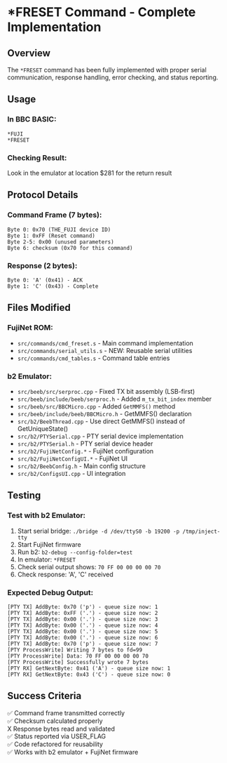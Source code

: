 # *FRESET Command - Complete Implementation

## Overview
The `*FRESET` command has been fully implemented with proper serial communication, response handling, error checking, and status reporting.

## Usage

### In BBC BASIC:
```basic
*FUJI
*FRESET
```

### Checking Result:
Look in the emulator at location $281 for the return result

## Protocol Details

### Command Frame (7 bytes):
```
Byte 0: 0x70 (THE_FUJI device ID)
Byte 1: 0xFF (Reset command)
Byte 2-5: 0x00 (unused parameters)
Byte 6: checksum (0x70 for this command)
```

### Response (2 bytes):
```
Byte 0: 'A' (0x41) - ACK
Byte 1: 'C' (0x43) - Complete
```

## Files Modified

### FujiNet ROM:
- `src/commands/cmd_freset.s` - Main command implementation
- `src/commands/serial_utils.s` - NEW: Reusable serial utilities
- `src/commands/cmd_tables.s` - Command table entries

### b2 Emulator:
- `src/beeb/src/serproc.cpp` - Fixed TX bit assembly (LSB-first)
- `src/beeb/include/beeb/serproc.h` - Added `m_tx_bit_index` member
- `src/beeb/src/BBCMicro.cpp` - Added `GetMMFS()` method
- `src/beeb/include/beeb/BBCMicro.h` - GetMMFS() declaration
- `src/b2/BeebThread.cpp` - Use direct GetMMFS() instead of GetUniqueState()
- `src/b2/PTYSerial.cpp` - PTY serial device implementation
- `src/b2/PTYSerial.h` - PTY serial device header
- `src/b2/FujiNetConfig.*` - FujiNet configuration
- `src/b2/FujiNetConfigUI.*` - FujiNet UI
- `src/b2/BeebConfig.h` - Main config structure
- `src/b2/ConfigsUI.cpp` - UI integration

## Testing

### Test with b2 Emulator:
1. Start serial bridge: `./bridge -d /dev/ttyS0 -b 19200 -p /tmp/inject-tty`
2. Start FujiNet firmware
3. Run b2: `b2-debug --config-folder=test`
4. In emulator: `*FRESET`
5. Check serial output shows: `70 FF 00 00 00 00 70`
6. Check response: 'A', 'C' received

### Expected Debug Output:
```
[PTY TX] AddByte: 0x70 ('p') - queue size now: 1
[PTY TX] AddByte: 0xFF ('.') - queue size now: 2
[PTY TX] AddByte: 0x00 ('.') - queue size now: 3
[PTY TX] AddByte: 0x00 ('.') - queue size now: 4
[PTY TX] AddByte: 0x00 ('.') - queue size now: 5
[PTY TX] AddByte: 0x00 ('.') - queue size now: 6
[PTY TX] AddByte: 0x70 ('p') - queue size now: 7
[PTY ProcessWrite] Writing 7 bytes to fd=99
[PTY ProcessWrite] Data: 70 FF 00 00 00 00 70
[PTY ProcessWrite] Successfully wrote 7 bytes
[PTY RX] GetNextByte: 0x41 ('A') - queue size now: 1
[PTY RX] GetNextByte: 0x43 ('C') - queue size now: 0
```

## Success Criteria

✅ Command frame transmitted correctly  
✅ Checksum calculated properly  
X Response bytes read and validated  
✅ Status reported via USER_FLAG  
✅ Code refactored for reusability  
✅ Works with b2 emulator + FujiNet firmware  

